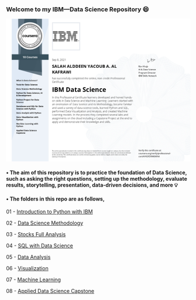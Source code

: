 ### Welcome to my IBM—Data Science Repository :smile:

<p align="center">
  <img src="https://github.com/KAFSALAH/IBM_DataScience/blob/main/Certificates/IBM%20Data%20Science%20Professional%20Certificate.jpg" width="700">
</p>

#### • The aim of this repository is to practice the foundation of Data Science, such as asking the right questions, setting up the methodology, evaluate results, storytelling, presentation, data-driven decisions, and more :bulb:

#### • The folders in this repo are as follows,

01 - [Introduction to Python with IBM](https://github.com/KAFSALAH/IBM_DataScience/tree/main/Introduction%20to%20Python%20with%20IBM)

02 - [Data Science Methodology](https://github.com/KAFSALAH/IBM_DataScience/tree/main/Data%20Science%20Methodology)

03 - [Stocks Full Analysis](https://github.com/KAFSALAH/IBM_DataScience/tree/main/Stocks%20Full%20Analysis)

04 - [SQL with Data Science](https://github.com/KAFSALAH/IBM_DataScience/tree/main/SQL%20with%20Data%20Science)

05 - [Data Analysis](https://github.com/KAFSALAH/IBM_DataScience/tree/main/Data%20Analysis)

06 - [Visualization](https://github.com/KAFSALAH/IBM_DataScience/tree/main/Visualization)

07 - [Machine Learning](https://github.com/KAFSALAH/IBM_DataScience/tree/main/Machine%20Learning)

08 - [Applied Data Science Capstone](https://github.com/KAFSALAH/IBM_DataScience/tree/main/Applied%20Data%20Science%20Capstone)





